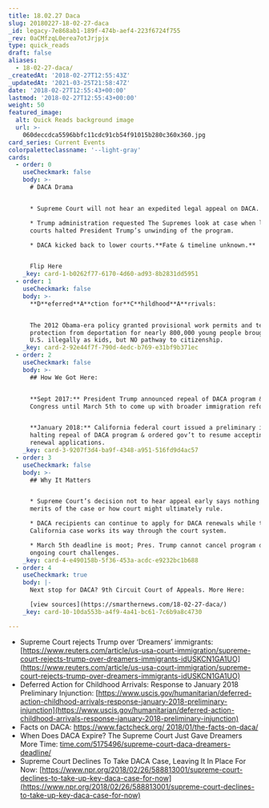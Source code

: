 ```yaml
---
title: 18.02.27 Daca
slug: 20180227-18-02-27-daca
_id: legacy-7e868ab1-189f-474b-aef4-223f6724f755
_rev: 0aCMfzqL0erea7otJrjpjx
type: quick_reads
draft: false
aliases:
  - 18-02-27-daca/
_createdAt: '2018-02-27T12:55:43Z'
_updatedAt: '2021-03-25T21:58:47Z'
date: '2018-02-27T12:55:43+00:00'
lastmod: '2018-02-27T12:55:43+00:00'
weight: 50
featured_image:
  alt: Quick Reads background image
  url: >-
    060deccdca5596bbfc11cdc91cb54f91015b280c360x360.jpg
card_series: Current Events
colorpaletteclassname: '--light-gray'
cards:
  - order: 0
    useCheckmark: false
    body: >-
      # DACA Drama


      * Supreme Court will not hear an expedited legal appeal on DACA.

      * Trump administration requested The Supremes look at case when lower
      courts halted President Trump’s unwinding of the program.

      * DACA kicked back to lower courts.**Fate & timeline unknown.**


      Flip Here
    _key: card-1-b0262f77-6170-4d60-ad93-8b2831dd5951
  - order: 1
    useCheckmark: false
    body: >-
      **D**eferred**A**ction for**C**hildhood**A**rrivals:


      The 2012 Obama-era policy granted provisional work permits and temporary
      protection from deportation for nearly 800,000 young people brought to
      U.S. illegally as kids, but NO pathway to citizenship.
    _key: card-2-92e44f7f-790d-4edc-b769-e31bf9b371ec
  - order: 2
    useCheckmark: false
    body: >-
      ## How We Got Here:


      **Sept 2017:** President Trump announced repeal of DACA program & gave
      Congress until March 5th to come up with broader immigration reform.


      **January 2018:** California federal court issued a preliminary injunction
      halting repeal of DACA program & ordered gov’t to resume accepting DACA
      renewal applications.
    _key: card-3-9207f3d4-ba9f-4348-a951-516fd9d4ac57
  - order: 3
    useCheckmark: false
    body: >-
      ## Why It Matters


      * Supreme Court’s decision not to hear appeal early says nothing about the
      merits of the case or how court might ultimately rule.

      * DACA recipients can continue to apply for DACA renewals while the
      California case works its way through the court system.

      * March 5th deadline is moot; Pres. Trump cannot cancel program during
      ongoing court challenges.
    _key: card-4-e490158b-5f36-453a-acdc-e9232bc1b688
  - order: 4
    useCheckmark: true
    body: |-
      Next stop for DACA? 9th Circuit Court of Appeals. More Here:

      [view sources](https://smarthernews.com/18-02-27-daca/)
    _key: card-10-10da553b-a4f9-4a41-bc61-7c6b9a8c4730

---
```

* Supreme Court rejects Trump over ‘Dreamers’ immigrants: [https://www.reuters.com/article/us-usa-court-immigration/supreme-court-rejects-trump-over-dreamers-immigrants-idUSKCN1GA1UO](https://www.reuters.com/article/us-usa-court-immigration/supreme-court-rejects-trump-over-dreamers-immigrants-idUSKCN1GA1UO)
* Deferred Action for Childhood Arrivals: Response to January 2018 Preliminary Injunction: [https://www.uscis.gov/humanitarian/deferred-action-childhood-arrivals-response-january-2018-preliminary-injunction](https://www.uscis.gov/humanitarian/deferred-action-childhood-arrivals-response-january-2018-preliminary-injunction)
* Facts on DACA: [https://www.factcheck.org/ 2018/01/the-facts-on-daca/](https://www.factcheck.org/)
* When Does DACA Expire? The Supreme Court Just Gave Dreamers More Time: [time.com/5175496/supreme-court-daca-dreamers-deadline/](http://time.com/5175496/supreme-court-daca-dreamers-deadline/)
* Supreme Court Declines To Take DACA Case, Leaving It In Place For Now: [https://www.npr.org/2018/02/26/588813001/supreme-court-declines-to-take-up-key-daca-case-for-now](https://www.npr.org/2018/02/26/588813001/supreme-court-declines-to-take-up-key-daca-case-for-now)